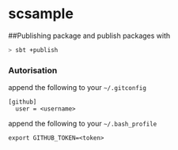 # scsample

##Publishing
package and publish packages with
```bash
> sbt +publish
```

### Autorisation
append the following to your `~/.gitconfig`
```
[github]
  user = <username>
```
append the following to your `~/.bash_profile`
```
export GITHUB_TOKEN=<token>
```
